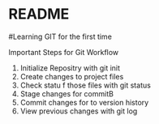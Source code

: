 # README #
#Learning GIT for the first time



Important Steps for Git Workflow
1. Initialize Repositry with git init
2. Create changes to project files
3. Check statu f those files with git status
4. Stage changes for commitB
5. Commit changes for to version history 
6. View previous changes with git log

